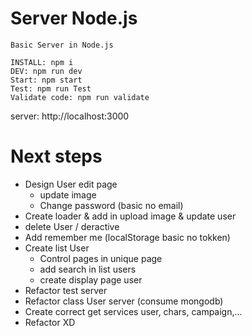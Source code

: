 # Server Node.js

```
Basic Server in Node.js

INSTALL: npm i
DEV: npm run dev
Start: npm start
Test: npm run Test
Validate code: npm run validate
```

server: http://localhost:3000

# Next steps

- Design User edit page
  - update image
  - Change password (basic no email)
- Create loader & add in upload image & update user
- delete User / deractive
- Add remember me (localStorage basic no tokken)
- Create list User
  - Control pages in unique page
  - add search in list users
  - create display page user
- Refactor test server
- Refactor class User server (consume mongodb)
- Create correct get services user, chars, campaign,...
- Refactor XD
